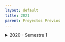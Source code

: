```yaml
---
layout: default
title: 2021
parent: Proyectos Previos
---
```


<details>
  <summary>2020 - Semestre 1</summary>

Estas son las entregas correspondientes a la cursada del año 2020, primer semestre.

## Normal Games - "QuilmesPoly":

#### Integrantes

* Lautaro Laghezza
* Gustavo Barreiro
* Lucas Mattera
* Leandro Antúnez

<details>
  <summary>Capturas</summary>
  
  ![title screen](imagenes/2019s2-grupo1-1.png?raw=true)
  ![title screen](imagenes/2019s2-grupo1-2.png?raw=true)
</details>

#### Enlaces
- [Windows x64](https://github.com/R4nKF1v3/boss/releases/download/1.0.2/reflections_boss_x64.exe "Reflections Windows x64")

## 12 Cactus - "Espi and the Rescue Crusade":

#### Integrantes

* Leandro Di Lorenzo
* Inés Sosa
* Facundo Vigo

<details>
  <summary>Capturas</summary>
  
  ![title screen](imagenes/2019s2-grupo1-1.png?raw=true)
  ![title screen](imagenes/2019s2-grupo1-2.png?raw=true)
</details>

#### Enlaces
- [Windows x64](https://github.com/R4nKF1v3/boss/releases/download/1.0.2/reflections_boss_x64.exe "Reflections Windows x64")

## Press F - "Cuvikingo":

#### Integrantes

* Federico Ituarte
* Tehuel Torres Baldi
* Lucas Mur

<details>
  <summary>Capturas</summary>
  
  ![title screen](imagenes/2019s2-grupo1-1.png?raw=true)
  ![title screen](imagenes/2019s2-grupo1-2.png?raw=true)
</details>

#### Enlaces
- [Windows x64](https://github.com/R4nKF1v3/boss/releases/download/1.0.2/reflections_boss_x64.exe "Reflections Windows x64")

## Compumundohipermegared - "SimCovid":

#### Integrantes

* Jonathan Nicolás Maia
* Juan Cruz Vincenti
* Matias Ezequiel Diaz
* Jonathan Ariel Gutierrez

<details>
  <summary>Capturas</summary>
  
  ![title screen](imagenes/2019s2-grupo1-1.png?raw=true)
  ![title screen](imagenes/2019s2-grupo1-2.png?raw=true)
</details>

#### Enlaces
- [Windows x64](https://github.com/R4nKF1v3/boss/releases/download/1.0.2/reflections_boss_x64.exe "Reflections Windows x64")

## Grupo E - "Jumpin' J4ck Flash":

#### Integrantes

* Eric Arnez
* Gonzalo Verón
* Martin Meza
* Leandro Arroyo 

<details>
  <summary>Capturas</summary>
  
  ![title screen](imagenes/2019s2-grupo1-1.png?raw=true)
  ![title screen](imagenes/2019s2-grupo1-2.png?raw=true)
</details>

#### Enlaces
- [Windows x64](https://github.com/R4nKF1v3/boss/releases/download/1.0.2/reflections_boss_x64.exe "Reflections Windows x64")

</details>
